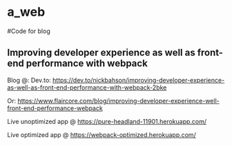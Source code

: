 # a_web
#Code for blog 
## Improving developer experience as well as front-end performance with webpack
Blog @:
Dev.to: https://dev.to/nickbahson/improving-developer-experience-as-well-as-front-end-performance-with-webpack-2bke

Or: https://www.flaircore.com/blog/improving-developer-experience-well-front-end-performance-webpack

Live unoptimized app @ https://pure-headland-11901.herokuapp.com/


Live optimized app @ https://webpack-optimized.herokuapp.com/
